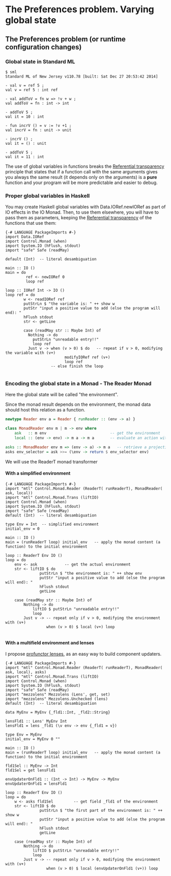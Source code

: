# The Preferences problem. Varying global state

## The Preferences problem (or runtime configuration changes)

### Global state in Standard ML

```
$ sml
Standard ML of New Jersey v110.78 [built: Sat Dec 27 20:53:42 2014]

- val v = ref 5 ;
val v = ref 5 : int ref

- val addToV = fn w => !v + w ;
val addToV = fn : int -> int

- addToV 5 ;
val it = 10 : int

- fun incrV () = v := !v +1 ;
val incrV = fn : unit -> unit

- incrV () ;
val it = () : unit

- addToV 5 ;
val it = 11 : int

```

The use of global variables in functions breaks the [Referential transparency](https://en.wikipedia.org/wiki/Referential_transparency) principle that states that if a function call with the same arguments gives you always the same result (it depends only on the arguments) is a **pure** function and your program will be more predictable and easier to debug.


### Proper global variables in Haskell

You may create Haskell global variables with Data.IORef.newIORef as part of IO effects in the IO Monad. Then, to use them elsewhere, you will have to pass them as parameters, keeping the [Referential transparency](https://en.wikipedia.org/wiki/Referential_transparency) of the functions that use them:

``` active haskell
{-# LANGUAGE PackageImports #-}
import Data.IORef
import Control.Monad (when)
import System.IO (hFlush, stdout)
import "safe" Safe (readMay)

default (Int)  -- literal desambiguation

main :: IO ()
main = do
         ref <- newIORef 0
         loop ref

loop :: IORef Int -> IO ()
loop ref = do
        w <- readIORef ref
        putStrLn $ "the variable is: " ++ show w
        putStr "input a positive value to add (else the program will end): "
        hFlush stdout
        str <- getLine

        case (readMay str :: Maybe Int) of
          Nothing -> do
            putStrLn "unreadable entry!!"
            loop ref
          Just v -> when (v > 0) $ do   -- repeat if v > 0, modifying the variable with (v+)
                          modifyIORef ref (v+)
                          loop ref
                    -- else finish the loop
  
```


### Encoding the global state in a Monad - The Reader Monad

Here the global state will be called "the environment".

Since the monad result depends on the environment, the monad data should host this relation as a function.

``` haskell
newtype Reader env a = Reader { runReader :: (env -> a) }  

class MonadReader env m | m -> env where
    ask   :: m env                            -- get the environment
    local :: (env -> env) -> m a -> m a       -- evaluate an action with a modified environment

asks :: MonadReader env m => (env -> a) -> m a   -- retrieve a projection on the environment
asks env_selector = ask >>= (\env -> return $ env_selector env)
```

We will use the ReaderT monad transformer

#### With a simplified environment


``` active haskell
{-# LANGUAGE PackageImports #-}
import "mtl" Control.Monad.Reader (ReaderT( runReaderT), MonadReader( ask, local))  
import "mtl" Control.Monad.Trans (liftIO)
import Control.Monad (when)
import System.IO (hFlush, stdout)
import "safe" Safe (readMay)
default (Int)  -- literal desambiguation

type Env = Int  -- simplified environment
initial_env = 0

main :: IO ()
main = (runReaderT loop) initial_env   -- apply the monad content (a function) to the initial environment

loop :: ReaderT Env IO ()
loop = do
    env <- ask            -- get the actual environment
    str <- liftIO $ do    
               putStrLn $ "the environment is: " ++ show env  
               putStr "input a positive value to add (else the program will end): "
               hFlush stdout
               getLine

    case (readMay str :: Maybe Int) of
        Nothing -> do
            liftIO $ putStrLn "unreadable entry!!"
            loop
        Just v -> -- repeat only if v > 0, modifying the environment with (v+)
                  when (v > 0) $ local (v+) loop    
                                                    
```

#### With a multifield environment and lenses

I propose [profunctor lenses](/user/griba/easier_lenses_profunctor_based_with_mezzolens), as an easy way to build component updaters.


``` active haskell
{-# LANGUAGE PackageImports #-}
import "mtl" Control.Monad.Reader (ReaderT( runReaderT), MonadReader( ask, local), asks)
import "mtl" Control.Monad.Trans (liftIO)
import Control.Monad (when)
import System.IO (hFlush, stdout)
import "safe" Safe (readMay)
import "mezzolens" Mezzolens (Lens', get, set)
import "mezzolens" Mezzolens.Unchecked (lens)
default (Int)  -- literal desambiguation

data MyEnv = MyEnv {_fld1::Int, _fld2::String}

lensFld1 :: Lens' MyEnv Int
lensFld1 = lens _fld1 (\v env -> env {_fld1 = v})

type Env = MyEnv
initial_env = MyEnv 0 ""

main :: IO ()
main = (runReaderT loop) initial_env   -- apply the monad content (a function) to the initial environment

fld1Sel :: MyEnv -> Int
fld1Sel = get lensFld1

envUpdaterOnFld1 :: (Int -> Int) -> MyEnv -> MyEnv
envUpdaterOnFld1 = lensFld1

loop :: ReaderT Env IO ()
loop = do
    w <- asks fld1Sel         -- get field _fld1 of the environment
    str <- liftIO $ do
               putStrLn $ "the first part of the environment is: " ++ show w
               putStr "input a positive value to add (else the program will end): "
               hFlush stdout
               getLine

    case (readMay str :: Maybe Int) of
        Nothing -> do
            liftIO $ putStrLn "unreadable entry!!"
            loop
        Just v -> -- repeat only if v > 0, modifying the environment with (v+)
                  when (v > 0) $ local (envUpdaterOnFld1 (v+)) loop    
```